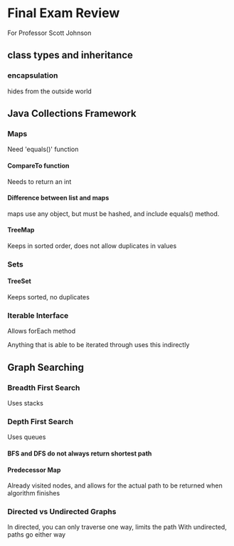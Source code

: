 # Final Exam Review
For Professor Scott Johnson

## class types and inheritance

### encapsulation
hides from the outside world

### 

## Java Collections Framework

### Maps
Need 'equals()' function

#### CompareTo function
Needs to return an int

#### Difference between list and maps
maps use any object, but must be hashed, and include equals() method.

#### TreeMap
Keeps in sorted order, does not allow duplicates in values

### Sets

#### TreeSet
Keeps sorted, no duplicates

### Iterable Interface
Allows forEach method

Anything that is able to be iterated through uses this indirectly

## Graph Searching

### Breadth First Search
Uses stacks

### Depth First Search
Uses queues

#### BFS and DFS do not always return shortest path

#### Predecessor Map
Already visited nodes, and allows for the actual path to be returned when algorithm finishes

### Directed vs Undirected Graphs
In directed, you can only traverse one way, limits the path
With undirected, paths go either way
